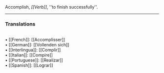 Accomplish, <i>[[Verb]]</i>, ''to finish successfully''. 
<HR> <P> <H3>Translations</H3>
<BR>• [[French]]: [[Accomplisser]]
<BR>• [[German]]: [[Vollenden sich]]
<BR>• [[Interlingua]]: [[Complir]]
<BR>• [[Italian]]: [[Compire]]
<BR>• [[Portuguese]]: [[Realizar]]
<BR>• [[Spanish]]: [[Lograr]]
<BR>